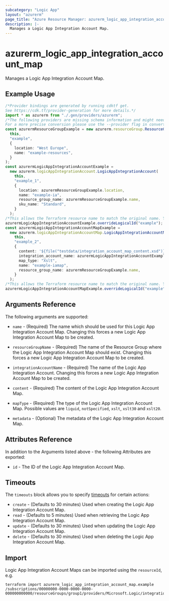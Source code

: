 ```yaml
---
subcategory: "Logic App"
layout: "azurerm"
page_title: "Azure Resource Manager: azurerm_logic_app_integration_account_map"
description: |-
  Manages a Logic App Integration Account Map.
---
```


# azurerm\_logic\_app\_integration\_account\_map

Manages a Logic App Integration Account Map.

## Example Usage

```typescript
/*Provider bindings are generated by running cdktf get.
See https://cdk.tf/provider-generation for more details.*/
import * as azurerm from "./.gen/providers/azurerm";
/*The following providers are missing schema information and might need manual adjustments to synthesize correctly: azurerm.
For a more precise conversion please use the --provider flag in convert.*/
const azurermResourceGroupExample = new azurerm.resourceGroup.ResourceGroup(
  this,
  "example",
  {
    location: "West Europe",
    name: "example-resources",
  }
);
const azurermLogicAppIntegrationAccountExample =
  new azurerm.logicAppIntegrationAccount.LogicAppIntegrationAccount(
    this,
    "example_1",
    {
      location: azurermResourceGroupExample.location,
      name: "example-ia",
      resource_group_name: azurermResourceGroupExample.name,
      sku_name: "Standard",
    }
  );
/*This allows the Terraform resource name to match the original name. You can remove the call if you don't need them to match.*/
azurermLogicAppIntegrationAccountExample.overrideLogicalId("example");
const azurermLogicAppIntegrationAccountMapExample =
  new azurerm.logicAppIntegrationAccountMap.LogicAppIntegrationAccountMap(
    this,
    "example_2",
    {
      content: '${file("testdata/integration_account_map_content.xsd")}',
      integration_account_name: azurermLogicAppIntegrationAccountExample.name,
      map_type: "Xslt",
      name: "example-iamap",
      resource_group_name: azurermResourceGroupExample.name,
    }
  );
/*This allows the Terraform resource name to match the original name. You can remove the call if you don't need them to match.*/
azurermLogicAppIntegrationAccountMapExample.overrideLogicalId("example");

```

## Arguments Reference

The following arguments are supported:

*   `name` - (Required) The name which should be used for this Logic App Integration Account Map. Changing this forces a new Logic App Integration Account Map to be created.

*   `resourceGroupName` - (Required) The name of the Resource Group where the Logic App Integration Account Map should exist. Changing this forces a new Logic App Integration Account Map to be created.

*   `integrationAccountName` - (Required) The name of the Logic App Integration Account. Changing this forces a new Logic App Integration Account Map to be created.

*   `content` - (Required) The content of the Logic App Integration Account Map.

*   `mapType` - (Required) The type of the Logic App Integration Account Map. Possible values are `liquid`, `notSpecified`, `xslt`, `xslt30` and `xslt20`.

*   `metadata` - (Optional) The metadata of the Logic App Integration Account Map.

## Attributes Reference

In addition to the Arguments listed above - the following Attributes are exported:

* `id` - The ID of the Logic App Integration Account Map.

## Timeouts

The `timeouts` block allows you to specify [timeouts](https://www.terraform.io/language/resources/syntax#operation-timeouts) for certain actions:

* `create` - (Defaults to 30 minutes) Used when creating the Logic App Integration Account Map.
* `read` - (Defaults to 5 minutes) Used when retrieving the Logic App Integration Account Map.
* `update` - (Defaults to 30 minutes) Used when updating the Logic App Integration Account Map.
* `delete` - (Defaults to 30 minutes) Used when deleting the Logic App Integration Account Map.

## Import

Logic App Integration Account Maps can be imported using the `resourceId`, e.g.

```shell
terraform import azurerm_logic_app_integration_account_map.example /subscriptions/00000000-0000-0000-0000-000000000000/resourceGroups/group1/providers/Microsoft.Logic/integrationAccounts/account1/maps/map1                                                                   
```
